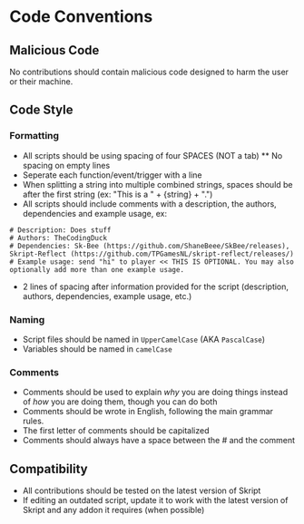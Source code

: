 # Code Conventions

## Malicious Code
No contributions should contain malicious code designed to harm the user or their machine. 

## Code Style

### Formatting
* All scripts should be using spacing of four SPACES (NOT a tab)
** No spacing on empty lines
* Seperate each function/event/trigger with a line
* When splitting a string into multiple combined strings, spaces should be after the first string (ex: "This is a " + {string} + ".")
* All scripts should include comments with a description, the authors, dependencies and example usage, ex: 
```
# Description: Does stuff
# Authors: TheCodingDuck
# Dependencies: Sk-Bee (https://github.com/ShaneBeee/SkBee/releases), Skript-Reflect (https://github.com/TPGamesNL/skript-reflect/releases/)
# Example usage: send "hi" to player << THIS IS OPTIONAL. You may also optionally add more than one example usage.
```
* 2 lines of spacing after information provided for the script (description, authors, dependencies, example usage, etc.)

### Naming
* Script files should be named in `UpperCamelCase` (AKA `PascalCase`)
* Variables should be named in `camelCase`

### Comments
* Comments should be used to explain *why* you are doing things instead of *how* you are doing them, though you can do both
* Comments should be wrote in English, following the main grammar rules.
* The first letter of comments should be capitalized
* Comments should always have a space between the \# and the comment

## Compatibility
* All contributions should be tested on the latest version of Skript
* If editing an outdated script, update it to work with the latest version of Skript and any addon it requires (when possible)
